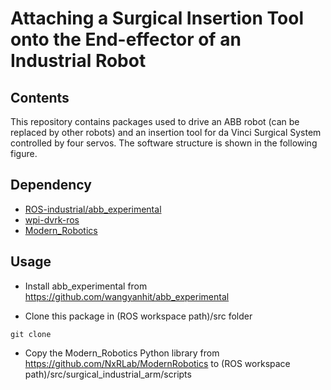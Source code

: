# Attaching a Surgical Insertion Tool onto the End-effector of an Industrial Robot

## Contents

This repository contains packages used to drive an ABB robot (can be replaced by other robots) and an insertion tool for da Vinci Surgical System controlled by four servos. The software structure is shown in the following figure.

## Dependency 
* [ROS-industrial/abb_experimental]
* [wpi-dvrk-ros]
* [Modern_Robotics]


## Usage
* Install abb_experimental from <https://github.com/wangyanhit/abb_experimental>

* Clone this package in (ROS workspace path)/src folder
```
git clone 
```

* Copy the Modern_Robotics Python library from <https://github.com/NxRLab/ModernRobotics> to (ROS workspace path)/src/surgical_industrial_arm/scripts


[Modern_Robotics]: http://hades.mech.northwestern.edu/index.php/Modern_Robotics
[wpi-dvrk-ros]: https://github.com/WPI-AIM/dvrk_env
[ROS-industrial/abb_experimental]: https://github.com/ros-industrial/abb_experimental